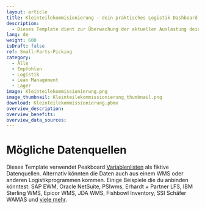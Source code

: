 ```yaml
---
layout: article
title: Kleinteilekommisionierung – dein praktisches Logistik Dashboard
description: 
  - Dieses Template dient zur Überwachung der aktuellen Auslastung deines Lagers. Die praktische Visualisierung zeigt dir dabei wichtige Kennzahlen wie z. B. Vorratsbestände und Informationen zu Aufträgen in Echtzeit an. Optimiere so kinderleicht deine Logistik Prozesse und steigere deine Lagerbestandsgenauigkeit. Denn nur informierte Mitarbeiter können fundierte Entscheidungen treffen!In diesem Template werden Variablen als Beispieldaten verwendet und ein Skript wird ausgeführt, um eine Aktion anzuzeigen. Ersetze die Variablen durch deine eigenen Datenquellen und entferne das Skript, um das Template für deinen individuellen Anwendungsfall zu konfigurieren.
lang: de
weight: 600
isDraft: false
ref: Small-Parts-Picking
category:
  - Alle
  - Empfohlen
  - Logistik
  - Lean Management
  - Lager
image: Kleinteilekommissionierung.png
image_thumbnail: Kleinteilekommissionierung_thumbnail.png
download: Kleinteilekommissionierung.pbmx
overview_description:
overview_benefits:
overview_data_sources:
---
```

# Mögliche Datenquellen
Dieses Template verwendet Peakboard [Variablenlisten](https://help.peakboard.com/scripting/de-variables.html) als fiktive Datenquellen. Alternativ könnten die Daten auch aus einem WMS oder anderen Logistikprogrammen kommen. Einige Beispiele die du anbinden könntest: SAP EWM, Oracle NetSuite, PSIwms, Erhardt + Partner LFS, IBM Sterling WMS, Epicor WMS, JDA WMS, Fishbowl Inventory, SSI Schäfer WAMAS und [viele mehr](https://peakboard.com/schnittstellen/).
